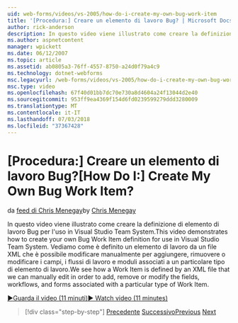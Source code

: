 ```yaml
---
uid: web-forms/videos/vs-2005/how-do-i-create-my-own-bug-work-item
title: '[Procedura:] Creare un elemento di lavoro Bug? | Microsoft Docs'
author: rick-anderson
description: In questo video viene illustrato come creare la definizione di elemento di lavoro Bug per l'uso in Visual Studio Team System. Vediamo come è definito un elemento di lavoro da un file XML...
ms.author: aspnetcontent
manager: wpickett
ms.date: 06/12/2007
ms.topic: article
ms.assetid: ab0805a3-76ff-4557-8750-a24d0f79a4c9
ms.technology: dotnet-webforms
msc.legacyurl: /web-forms/videos/vs-2005/how-do-i-create-my-own-bug-work-item
msc.type: video
ms.openlocfilehash: 67f40d01bb7dc70e730a8d4604a24f13044d2e40
ms.sourcegitcommit: 953ff9ea4369f154d6fd0239599279ddd3280009
ms.translationtype: MT
ms.contentlocale: it-IT
ms.lasthandoff: 07/03/2018
ms.locfileid: "37367428"
---
```

<a name="how-do-i-create-my-own-bug-work-item"></a><span data-ttu-id="1934b-105">[Procedura:] Creare un elemento di lavoro Bug?</span><span class="sxs-lookup"><span data-stu-id="1934b-105">[How Do I:] Create My Own Bug Work Item?</span></span>
====================
<span data-ttu-id="1934b-106">da [feed di Chris Menegay](https://twitter.com/CMenegay)</span><span class="sxs-lookup"><span data-stu-id="1934b-106">by [Chris Menegay](https://twitter.com/CMenegay)</span></span>

<span data-ttu-id="1934b-107">In questo video viene illustrato come creare la definizione di elemento di lavoro Bug per l'uso in Visual Studio Team System.</span><span class="sxs-lookup"><span data-stu-id="1934b-107">This video demonstrates how to create your own Bug Work Item definition for use in Visual Studio Team System.</span></span> <span data-ttu-id="1934b-108">Vediamo come è definito un elemento di lavoro da un file XML che è possibile modificare manualmente per aggiungere, rimuovere o modificare i campi, i flussi di lavoro e moduli associati a un particolare tipo di elemento di lavoro.</span><span class="sxs-lookup"><span data-stu-id="1934b-108">We see how a Work Item is defined by an XML file that we can manually edit in order to add, remove or modify the fields, workflows, and forms associated with a particular type of Work Item.</span></span>

[<span data-ttu-id="1934b-109">&#9654;Guarda il video (11 minuti)</span><span class="sxs-lookup"><span data-stu-id="1934b-109">&#9654; Watch video (11 minutes)</span></span>](https://channel9.msdn.com/Blogs/ASP-NET-Site-Videos/how-do-i-create-my-own-bug-work-item)

> [!div class="step-by-step"]
> <span data-ttu-id="1934b-110">[Precedente](how-do-i-integrate-defect-tracking-with-testing.md)
> [Successivo](how-do-i-write-code-more-quickly-with-unit-tests.md)</span><span class="sxs-lookup"><span data-stu-id="1934b-110">[Previous](how-do-i-integrate-defect-tracking-with-testing.md)
[Next](how-do-i-write-code-more-quickly-with-unit-tests.md)</span></span>
